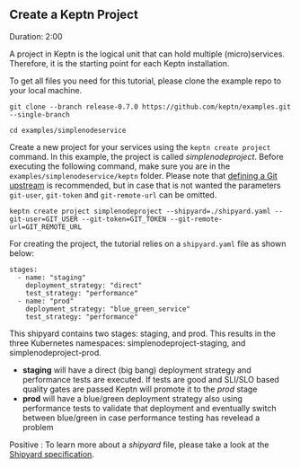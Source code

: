 ## Create a Keptn Project
Duration: 2:00

A project in Keptn is the logical unit that can hold multiple (micro)services. Therefore, it is the starting point for each Keptn installation.

To get all files you need for this tutorial, please clone the example repo to your local machine.
```
git clone --branch release-0.7.0 https://github.com/keptn/examples.git --single-branch

cd examples/simplenodeservice
```

Create a new project for your services using the `keptn create project` command. In this example, the project is called *simplenodeproject*. Before executing the following command, make sure you are in the `examples/simplenodeservice/keptn` folder.
Please note that [defining a Git upstream](https://keptn.sh/docs/0.7.x/manage/project/#select-git-based-upstream) is recommended, but in case that is not wanted the parameters `git-user`, `git-token` and `git-remote-url` can be omitted.

```
keptn create project simplenodeproject --shipyard=./shipyard.yaml --git-user=GIT_USER --git-token=GIT_TOKEN --git-remote-url=GIT_REMOTE_URL
```

For creating the project, the tutorial relies on a `shipyard.yaml` file as shown below:

```
stages:
  - name: "staging"
    deployment_strategy: "direct"
    test_strategy: "performance"
  - name: "prod"
    deployment_strategy: "blue_green_service"
    test_strategy: "performance"
```

This shipyard contains two stages: staging, and prod. This results in the three Kubernetes namespaces: simplenodeproject-staging, and simplenodeproject-prod.

* **staging** will have a direct (big bang) deployment strategy and performance tests are executed. If tests are good and SLI/SLO based quality gates are passed Keptn will promote it to the *prod* stage
* **prod** will have a blue/green deployment strategy also using performance tests to validate that deployment and eventually switch between blue/green in case performance testing has revelead a problem

Positive
: To learn more about a *shipyard* file, please take a look at the [Shipyard specification](https://github.com/keptn/spec/blob/master/shipyard.md).


